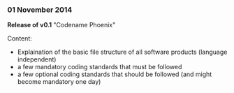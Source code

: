 ### 01 November 2014 ###
**Release of v0.1** "Codename Phoenix"

Content:
- Explaination of the basic file structure of all software products (language independent)
- a few mandatory coding standards that must be followed
- a few optional coding standards that should be followed (and might become mandatory one day)
